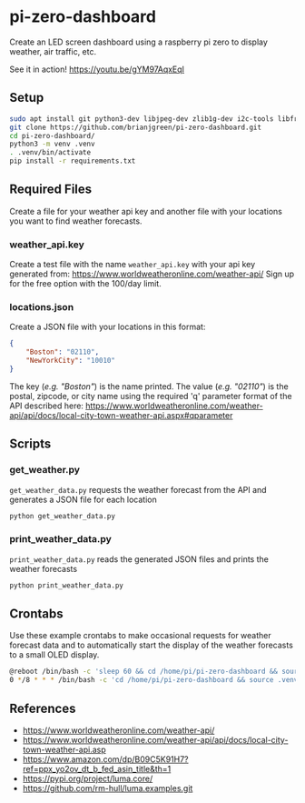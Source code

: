 # pi-zero-dashboard
Create an LED screen dashboard using a raspberry pi zero to display weather, air traffic, etc.

See it in action! https://youtu.be/gYM97AqxEqI

## Setup

```bash
sudo apt install git python3-dev libjpeg-dev zlib1g-dev i2c-tools libfreetype6-dev
git clone https://github.com/brianjgreen/pi-zero-dashboard.git
cd pi-zero-dashboard/
python3 -m venv .venv
. .venv/bin/activate
pip install -r requirements.txt
```

## Required Files
Create a file for your weather api key and another file with your locations you want to find weather forecasts.

### weather_api.key
Create a test file with the name `weather_api.key` with your api key generated from: https://www.worldweatheronline.com/weather-api/
Sign up for the free option with the 100/day limit.

### locations.json
Create a JSON file with your locations in this format:
```json
{
    "Boston": "02110",
    "NewYorkCity": "10010"
}
```

The key (*e.g. "Boston"*) is the name printed. The value (*e.g. "02110"*) is the postal, zipcode, or city name using the required 'q' parameter format of the API described here: https://www.worldweatheronline.com/weather-api/api/docs/local-city-town-weather-api.aspx#qparameter 

## Scripts
### get_weather.py
`get_weather_data.py` requests the weather forecast from the API and generates a JSON file for each location
```bash
python get_weather_data.py
```

### print_weather_data.py
`print_weather_data.py` reads the generated JSON files and prints the weather forecasts
```bash
python print_weather_data.py
```

## Crontabs
Use these example crontabs to make occasional requests for weather forecast data and to automatically start the display of the weather forecasts to a small OLED display.

```bash
@reboot /bin/bash -c 'sleep 60 && cd /home/pi/pi-zero-dashboard && source .venv/bin/activate && python oled_weather_display.py' &
0 */8 * * * /bin/bash -c 'cd /home/pi/pi-zero-dashboard && source .venv/bin/activate && python get_weather_data.py' &
```

## References
- https://www.worldweatheronline.com/weather-api/
- https://www.worldweatheronline.com/weather-api/api/docs/local-city-town-weather-api.asp
- https://www.amazon.com/dp/B09C5K91H7?ref=ppx_yo2ov_dt_b_fed_asin_title&th=1
- https://pypi.org/project/luma.core/
- https://github.com/rm-hull/luma.examples.git
